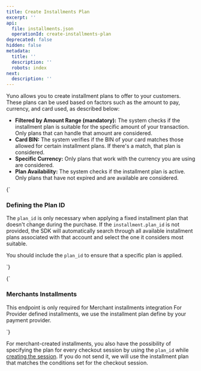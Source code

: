 ```yaml
---
title: Create Installments Plan
excerpt: ''
api:
  file: installments.json
  operationId: create-installments-plan
deprecated: false
hidden: false
metadata:
  title: ''
  description: ''
  robots: index
next:
  description: ''
---
```

Yuno allows you to create installment plans to offer to your customers. These plans can be used based on factors such as the amount to pay, currency, and card used, as described below:

* **Filtered by Amount Range (mandatory):** The system checks if the installment plan is suitable for the specific amount of your transaction. Only plans that can handle that amount are considered.
* **Card BIN:** The system verifies if the BIN of your card matches those allowed for certain installment plans. If there's a match, that plan is considered.
* **Specific Currency:** Only plans that work with the currency you are using are considered.
* **Plan Availability:** The system checks if the installment plan is active. Only plans that have not expired and are available are considered.

<HTMLBlock>{`
<body>
  <div class="infoBlockContainer">
    <div class="verticalLine"></div>
    <div>
      <h3>Defining the Plan ID</h3>
      <div class="contentContainer">
        <p>
					The <code>plan_id</code> is only necessary when applying a fixed installment plan that doesn't change during the purchase. If the <code>installment.plan_id</code> is not provided, the SDK will automatically search through all available installment plans associated with that account and select the one it considers most suitable. 
				</p>
        <p>
					You should include the <code>plan_id</code> to ensure that a specific plan is applied.
        </p>
  </div>  
</div>  
</div>  
</body>
`}</HTMLBlock>

<HTMLBlock>{`
<body>
  <div class="infoBlockContainer">
    <div class="verticalLine"></div>
    <div>
      <h3>Merchants Installments</h3>
      <div class="contentContainer">
        <p>
					This endpoint is only required for
          <a refs="https://docs.y.uno/docs/installments">Merchant installments integration</a>
          For Provider defined installments, we use the installment plan define by your payment provider.
        </p>
  </div>  
</div>  
</div>  
</body>
`}</HTMLBlock>

For merchant-created installments, you also have the possibility of specifying the plan for every checkout session by using the `plan_id` while [creating the session](ref:create-checkout-session). If you do not send it, we will use the installment plan that matches the conditions set for the checkout session.